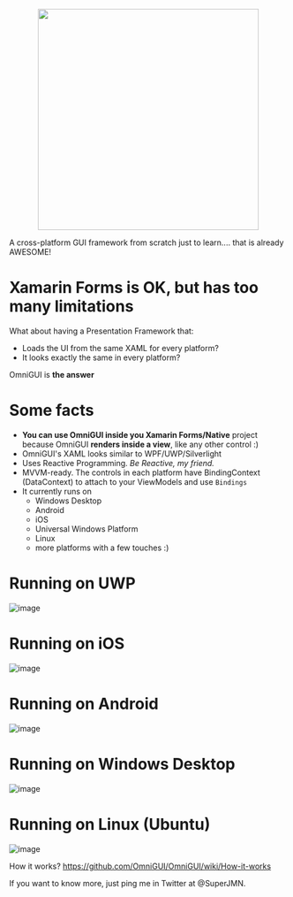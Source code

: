 <p align="center">
   <img src="https://user-images.githubusercontent.com/3109851/27378287-b36fe52c-5677-11e7-8c1f-ccf3e202a68c.png" width="400">
</p>

A cross-platform GUI framework from scratch just to learn.... that is already AWESOME!

# Xamarin Forms is OK, but has too many limitations

What about having a Presentation Framework that:
- Loads the UI from the same XAML for every platform?
- It looks exactly the same in every platform?

OmniGUI is **the answer**

# Some facts
- **You can use OmniGUI inside you Xamarin Forms/Native** project because OmniGUI **renders inside a view**, like any other control :)
- OmniGUI's XAML looks similar to WPF/UWP/Silverlight 
- Uses Reactive Programming. *Be Reactive, my friend.*
- MVVM-ready. The controls in each platform have BindingContext (DataContext) to attach to your ViewModels and use `Bindings`
- It currently runs on 
   - Windows Desktop
   - Android
   - iOS
   - Universal Windows Platform
   - Linux
   - more platforms with a few touches :)

# Running on UWP
![image](https://user-images.githubusercontent.com/3109851/27380411-3dacbdd0-567f-11e7-8c5c-a5355cedd40e.png)

# Running on iOS
![image](https://user-images.githubusercontent.com/3109851/27380697-785c316c-5680-11e7-9012-9361137be4e0.png)

# Running on Android
![image](https://user-images.githubusercontent.com/3109851/27380899-303c6784-5681-11e7-9cad-157049f62cdd.png)

# Running on Windows Desktop
![image](https://user-images.githubusercontent.com/3109851/27381035-93eba22c-5681-11e7-9075-3f040e30f5f1.png)

# Running on Linux (Ubuntu)
![image](https://user-images.githubusercontent.com/3109851/27460766-5463e4b2-57b6-11e7-9fbe-4c3de927e818.jpg)

How it works? https://github.com/OmniGUI/OmniGUI/wiki/How-it-works

If you want to know more, just ping me in Twitter at @SuperJMN.
